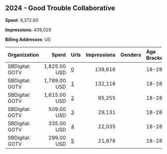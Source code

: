 ## 2024 - Good Trouble Collaborative 
**Spent**: 6,372.00

**Impressions**: 439,029

**Billing Addresses**: US

|Organization|Spent|Urls|Impressions|Genders|Age Brackets|Country Codes|
|:---|---:|:---|---:|:---|:---|:---|
|SBDigital: GOTV|1,825.00 USD|[0](https://www.snap.com/political-ads/asset/7c2c55ebd15f868aecf8fcf05e727166f4592d1854ad4524d0faef98c9ed4c69?mediaType=mp4)|138,616||18-28|united states|
|SBDigital: GOTV|1,789.00 USD|[1](https://www.snap.com/political-ads/asset/5cb1cfa5833dcf23f94ef35fe88e4c53ee3b9e4c0b1258979f953c03eb49661d?mediaType=mp4)|132,116||18-28|united states|
|SBDigital: GOTV|1,615.00 USD|[2](https://www.snap.com/political-ads/asset/dd4e503136866a134738b73e3b2e7b9e00447f72088616803e263336aef8b2e4?mediaType=mp4)|95,255||18-28|united states|
|SBDigital: GOTV|509.00 USD|[3](https://www.snap.com/political-ads/asset/682dbc0c78b66641e18f08fecddd7fe3781cf0be35fef02b230920b868eb5c49?mediaType=mp4)|29,131||18-28|united states|
|SBDigital: GOTV|335.00 USD|[4](https://www.snap.com/political-ads/asset/3d5bda05ed701dedb1b1e5573949ecd340341313a4d386b97b53c70c1e85fb20?mediaType=mp4)|22,035||18-28|united states|
|SBDigital: GOTV|299.00 USD|[5](https://www.snap.com/political-ads/asset/05fb6206675c838d63c0c688a03eb9e60d2894d17ccea308a9711d1a444939d4?mediaType=mp4)|21,876||18-28|united states|
